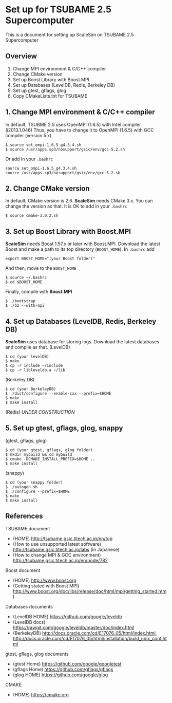 # Set up for TSUBAME 2.5 Supercomputer
This is a document for setting up ScaleSim on TSUBAME 2.5 Supercomputer

## Overview
1. Change MPI environment & C/C++ compiler
2. Change CMake version
3. Set up Boost Library with Boost.MPI
4. Set up Databases (LevelDB, Redis, Berkeley DB)
5. Set up gtest, gflags, glog
6. Copy CMakeLists.txt for TSUBAME

## 1. Change MPI environment & C/C++ compiler
In default, TSUBME 2.5 uses OpenMPI (1.6.5) with Intel compiler (i2013.1.046)
Thus, you have to change it to OpenMPI (1.6.5) with GCC compiler (version 5.x)
```
$ source set_ompi-1.6.5_g4.3.4.sh
$ source /usr/apps.sp3/nosupport/gsic/env/gcc-5.2.sh
```
Or add in your `.bashrc`
```
source set_ompi-1.6.5_g4.3.4.sh
source /usr/apps.sp3/nosupport/gsic/env/gcc-5.2.sh
```

## 2. Change CMake version
In default, CMake version is 2.6. **ScaleSim** needs CMake 3.x.
You can change the version as that. It is OK to add in your `.bashrc`
```
$ source cmake-3.0.2.sh
```

## 3. Set up Boost Library with Boost.MPI
**ScaleSim** needs Boost 1.57.x or later with Boost.MPI.
Download the latest Boost and make a path to its top directory (`BOOST_HOME`).
In `.bashrc` add
```
export BOOST_HOME="(your Boost folder)"
```
And then, move to the `BOOST_HOME`
```
$ source ~/.bashrc
$ cd $BOOST_HOME
```
Finally, compile with **Boost.MPI**
```
$ ./bootstrap
$ ./b2 --with-mpi
```

## 4. Set up Databases (LevelDB, Redis, Berkeley DB)
**ScaleSim** uses database for storing logs.
Download the latest databases and compile as that.
(LevelDB)
```
$ cd (your levelDB)
$ make
$ cp -r include ~/include
$ cp -r libleveldb.a ~/lib
```
(Berkeley DB)
```
$ cd (your BerkeleyDB)
$ ./dist/configure --enable-cxx --prefix=$HOME
$ make
$ make install
```
(Redis)
_UNDER CONSTRUCTION_

## 5. Set up gtest, gflags, glog, snappy
(gtest, gflags, glog)
```
$ cd (your gtest, gflags, glog folder)
$ mkdir mybuild && cd mybuild
$ cmake -DCMAKE_INSTALL_PREFIX=$HOME ..
$ make install
```
(snappy)
```
$ cd (your snappy folder)
$ ./autogen.sh
$ ./configure --prefix=$HOME
$ make
$ make install
```

## References
TSUBAME document
- (HOME) http://tsubame.gsic.titech.ac.jp/en/top
- (How to use unsupported latest software) http://tsubame.gsic.titech.ac.jp/labs (in Japanese)
- (How to change MPI & GCC environment) http://tsubame.gsic.titech.ac.jp/en/node/782

Boost document
- (HOME) http://www.boost.org
- (Getting stated with Boost.MPI) http://www.boost.org/doc/libs/release/doc/html/mpi/getting_started.html

Databases documents
- (LevelDB HOME) https://github.com/google/leveldb
- (LevelDB docs) https://rawgit.com/google/leveldb/master/doc/index.html
- (BerkeleyDB) http://docs.oracle.com/cd/E17076_05/html/index.html, http://docs.oracle.com/cd/E17076_05/html/installation/build_unix_conf.html

gtest, gflags, glog documents
- (gtest Home) https://github.com/google/googletest
- (gflags Home) https://github.com/gflags/gflags
- (glog HOME) https://github.com/google/glog

CMAKE
- (HOME) https://cmake.org
